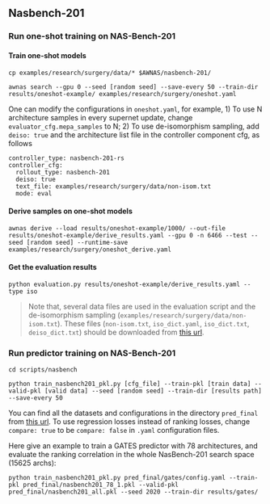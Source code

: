 Nasbench-201
--------

### Run one-shot training on NAS-Bench-201

#### Train one-shot models

`cp examples/research/surgery/data/* $AWNAS/nasbench-201/`

`awnas search --gpu 0 --seed [random seed] --save-every 50 --train-dir results/oneshot-example/ examples/research/surgery/oneshot.yaml`

One can modify the configurations in `oneshot.yaml`, for example, 1) To use N architecture samples in every supernet update, change `evaluator_cfg.mepa_samples` to N; 2) To use de-isomorphism sampling, add `deiso: true` and the architecture list file in the controller component cfg, as follows

```
controller_type: nasbench-201-rs
controller_cfg:
  rollout_type: nasbench-201
  deiso: true
  text_file: examples/research/surgery/data/non-isom.txt
  mode: eval
```

#### Derive samples on one-shot models

`awnas derive --load results/oneshot-example/1000/ --out-file results/oneshot-example/derive_results.yaml --gpu 0 -n 6466 --test --seed [random seed] --runtime-save examples/research/surgery/oneshot_derive.yaml`

#### Get the evaluation results

`python evaluation.py results/oneshot-example/derive_results.yaml --type iso`

> Note that, several data files are used in the evaluation script and the de-isomorphism sampling (`examples/research/surgery/data/non-isom.txt`). These files (`non-isom.txt`, `iso_dict.yaml`, `iso_dict.txt`, `deiso_dict.txt`) should be downloaded from [this url](https://cloud.tsinghua.edu.cn/d/97a8f29e58cc4e87a3d3/).

### Run predictor training on NAS-Bench-201

`cd scripts/nasbench`

`python train_nasbench201_pkl.py [cfg_file] --train-pkl [train data] --valid-pkl [valid data] --seed [random seed] --train-dir [results path] --save-every 50`

You can find all the datasets and configurations in the directory `pred_final` from [this url](https://cloud.tsinghua.edu.cn/d/97a8f29e58cc4e87a3d3/). To use regression losses instead of ranking losses, change `compare: true` to be `compare: false` in `.yaml` configuration files.

Here give an example to train a GATES predictor with 78 architectures, and evaluate the ranking correlation in the whole NasBench-201 search space (15625 archs):

`python train_nasbench201_pkl.py pred_final/gates/config.yaml --train-pkl pred_final/nasbench201_78_1.pkl --valid-pkl pred_final/nasbench201_all.pkl --seed 2020 --train-dir results/gates/`
